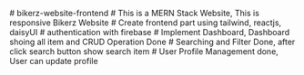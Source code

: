 
#   b i k e r z - w e b s i t e - f r o n t e n d 
#   This is a MERN Stack Website, This is responsive Bikerz Website
#   Create frontend part using tailwind, reactjs, daisyUI
#   authentication with firebase
#   Implement Dashboard, Dashboard shoing all item and CRUD Operation Done
#   Searching and Filter Done, after click search button show search item
#   User Profile Management done, User can update profile
